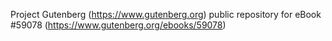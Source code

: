 Project Gutenberg (https://www.gutenberg.org) public repository for
eBook #59078 (https://www.gutenberg.org/ebooks/59078)
